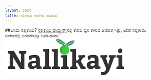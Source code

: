 ```yaml
---
layout: post
title: ನಲ್ಲಿಕಾಯಿ ಅಂಗಳದ ಪರಿಚಯ
---
```


##ಏನಿದು ನಲ್ಲಿಕಾಯಿ?
<a target="_blank" href="http://nallikayi.com">ನಲ್ಲಿಕಾಯಿ ಪಾಡ್ಕ್ಯಾಸ್ಟ್ </a>ನಲ್ಲಿ ಕೇವಲ ಧ್ವನಿ ಕೇಳುವ ಅವಕಾಶ ಇತ್ತು, ಆದರೆ ನಲ್ಲಿಕಾಯಿ ಅಂಗಳದಲ್ಲಿ ಬರಹಗಳನ್ನೂ ಓದಬಹುದು.
![Nallikayi](public/nallikayi-logo.png)